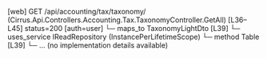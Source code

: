[web] GET /api/accounting/tax/taxonomy/  (Cirrus.Api.Controllers.Accounting.Tax.TaxonomyController.GetAll)  [L36–L45] status=200 [auth=user]
  └─ maps_to TaxonomyLightDto [L39]
  └─ uses_service IReadRepository (InstancePerLifetimeScope)
    └─ method Table [L39]
      └─ ... (no implementation details available)

